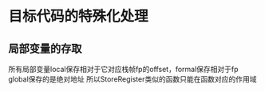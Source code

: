 # 目标代码的特殊化处理

## 局部变量的存取
所有局部变量local保存相对于它对应栈帧fp的offset，formal保存相对于fp
global保存的是绝对地址
所以StoreRegister类似的函数只能在函数对应的作用域
